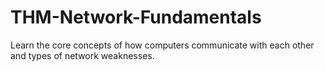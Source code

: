 # THM-Network-Fundamentals
Learn the core concepts of how computers communicate with each other and types of network weaknesses.
